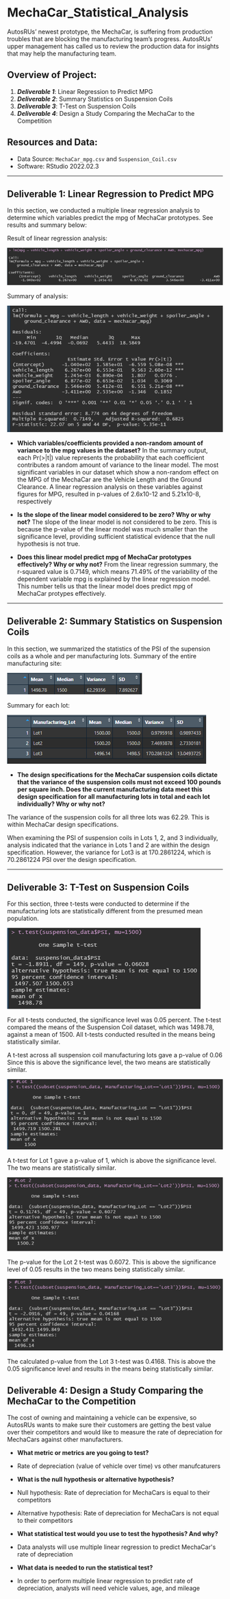 # MechaCar_Statistical_Analysis
AutosRUs’ newest prototype, the MechaCar, is suffering from production troubles that are blocking the manufacturing team’s progress. AutosRUs’ upper management has called us to review the production data for insights that may help the manufacturing team.

## Overview of Project:
1. ***Deliverable 1***: Linear Regression to Predict MPG
2. ***Deliverable 2***: Summary Statistics on Suspension Coils
3. ***Deliverable 3***: T-Test on Suspension Coils
4. ***Deliverable 4***: Design a Study Comparing the MechaCar to the Competition

## Resources and Data:
* Data Source: `MechaCar_mpg.csv` and `Suspension_Coil.csv`
* Software: RStudio 2022.02.3
***

## Deliverable 1: Linear Regression to Predict MPG
In this section, we conducted a multiple linear regression analysis to determine which variables predict the mpg of MechaCar prototypes. See results and summary below:

Result of linear regression analysis:

![linear_model](resources/images/linear_model.PNG)


Summary of analysis:

![summary_linear_model](resources/images/summary_linear_model.PNG)

- **Which variables/coefficients provided a non-random amount of variance to the mpg values in the dataset?**
In the summary output, each Pr(>|t|) value represents the probability that each coefficient contributes a random amount of variance to the linear model. The most significant variables in our dataset which show a non-random effect on the MPG of the MechaCar are the Vehicle Length and the Ground Clearance. A linear regression analysis on these variables against figures for MPG, resulted in p-values of 2.6x10-12 and 5.21x10-8, respectively

- **Is the slope of the linear model considered to be zero? Why or why not?**
The slope of the linear model is not considered to be zero. This is because the p-value of the linear model was much smaller than the significance level, providing sufficient statistical evidence that the null hypothesis is not true.

- **Does this linear model predict mpg of MechaCar prototypes effectively? Why or why not?**
From the linear regression summary, the r-squared value is 0.7149, which means 71.49% of the variability of the dependent variable mpg is explained by the linear regression model. This number tells us that the linear model does predict mpg of MechaCar protypes effectively.
***

## Deliverable 2: Summary Statistics on Suspension Coils
In this section, we summarized the statistics of the PSI of the supension coils as a whole and per manufacturing lots. 
Summary of the entire manufacturing site:

![summary_suspension](resources/images/summary_suspension.PNG)

Summary for each lot:

![summary_suspension_by_lot](resources/images/summary_suspension_by_lot.PNG)

- **The design specifications for the MechaCar suspension coils dictate that the variance of the suspension coils must not exceed 100 pounds per square inch. Does the current manufacturing data meet this design specification for all manufacturing lots in total and each lot individually? Why or why not?**

The variance of the suspension coils for all three lots was 62.29. This is within MechaCar design specifications.

When examining the PSI of suspension coils in Lots 1, 2, and 3 individually, analysis indicated that the variance in Lots 1 and 2 are within the design specification. However, the variance for Lot3 is at 170.2861224, which is 70.2861224 PSI over the design specification. 
***

## Deliverable 3: T-Test on Suspension Coils
For this section, three t-tests were conducted to determine if the manufacturing lots are statistically different from the presumed mean population.

![t_test_all](resources/images/t_test_all.PNG)

For all t-tests conducted, the significance level was 0.05 percent. The t-test compared the means of the Suspension Coil dataset, which was 1498.78, against a mean of 1500. All t-tests conducted resulted in the means being statistically similar.

A t-test across all suspension coil manufacturing lots gave a p-value of 0.06 Since this is above the significance level, the two means are statistically similar.

![t_test_lot1](resources/images/t_test_lot1.PNG)

A t-test for Lot 1 gave a p-value of 1, which is above the significance level. The two means are statistically similar.

![t_test_lot2](resources/images/t_test_lot2.PNG)

The p-value for the Lot 2 t-test was 0.6072. This is above the significance level of 0.05 results in the two means being statistically similar.

![t_test_lot3](resources/images/t_test_lot3.PNG)

The calculated p-value from the Lot 3 t-test was 0.4168. This is above the 0.05 significance level and results in the means being statistically similar.


## Deliverable 4: Design a Study Comparing the MechaCar to the Competition
The cost of owning and maintaining a vehicle can be expensive, so AutosRUs wants to make sure their customers are getting the best value over their competitors and would like to measure the rate of depreciation for MechaCars against other manufacturers.

- **What metric or metrics are you going to test?**
* Rate of depreciation (value of vehicle over time) vs other manufcaturers

- **What is the null hypothesis or alternative hypothesis?**
* Null hypothesis: Rate of depreciation for MechaCars is equal to their competitors

* Alternative hypothesis: Rate of depreciation for MechaCars is not equal to their competitors

- **What statistical test would you use to test the hypothesis? And why?**
* Data analysts will use multiple linear regression to predict MechaCar's rate of depreciation

- **What data is needed to run the statistical test?**
* In order to perform multiple linear regression to predict rate of depreciation, analysts will need vehicle values, age, and mileage
